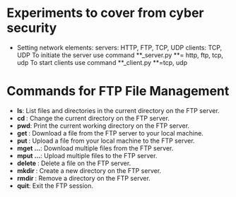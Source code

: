 # Experiments to cover from cyber security

- Setting network elements:
servers: HTTP, FTP, TCP, UDP
clients: TCP, UDP
To initiate the server use command **_server.py
**= http, ftp, tcp, udp
To start clients use command **_client.py
**=tcp, udp

# Commands for FTP File Management

- **ls**: List files and directories in the current directory on the FTP server.
- **cd <directory>**: Change the current directory on the FTP server.
- **pwd**: Print the current working directory on the FTP server.
- **get <filename>**: Download a file from the FTP server to your local machine.
- **put <filename>**: Upload a file from your local machine to the FTP server.
- **mget <file1> <file2> ...**: Download multiple files from the FTP server.
- **mput <file1> <file2> ...**: Upload multiple files to the FTP server.
- **delete <filename>**: Delete a file on the FTP server.
- **mkdir <directory>**: Create a new directory on the FTP server.
- **rmdir <directory>**: Remove a directory on the FTP server.
- **quit**: Exit the FTP session.

